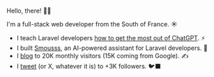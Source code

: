 Hello, there! 👋🏻

I'm a full-stack web developer from the South of France. ☀️

- I teach Laravel developers [how to get the most out of ChatGPT](https://superchargedlaravel.com). ⚡️
- I built [Smousss](https://smousss.com), an AI-powered assistant for Laravel developers. 🤖
- I [blog](https://benjamincrozat.com) to 20K monthly visitors (15K coming from Google). ✍️
- I [tweet](https://twitter.com/benjamincrozat) (or X, whatever it is) to +3K followers. 🐦‍⬛

